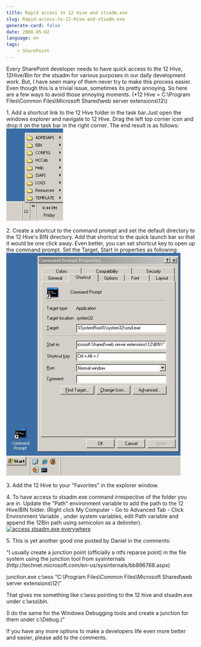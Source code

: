 ```yaml
---
title: Rapid access to 12 Hive and stsadm.exe
slug: Rapid-access-to-12-Hive-and-stsadm.exe
generate-card: false
date: 2008-05-02
language: en
tags:
    - SharePoint
---
```



Every SharePoint developer needs to have quick access to the 12 Hive, 12Hive/Bin for the stsadm for various purposes in our daily development work. But, I have seen many of them never try to make this process easier. Even though this is a trivial issue, sometimes its pretty annoying. So here are a few ways to avoid those annoying moments. (\*12 Hive = C:\\Program Files\\Common Files\\Microsoft Shared\\web server extensions\\12\\)



1\. Add a shortcut link to the 12 Hive folder in the task bar.Just open the windows explorer and navigate to 12 Hive. Drag the left top corner icon and drop it on the task bar in the right corner. The end result is as follows: ![](./img/2008-05-12hive-taskbar.jpg)



2\. Create a shortcut to the command prompt and set the default directory to the 12 Hive's BIN directory. Add that shortcut to the quick launch bar so that it would be one click away. Even better, you can set shortcut key to open up the command prompt. Set the Target, Start in properties as following: ![Shortcut to 12 Hive/BIN](./img/2008-05-bin-shortcut.jpg)



3\. Add the 12 Hive to your "Favorites" in the explorer window.



4\. To have access to stsadm.exe command irrespective of the folder you are in. Update the "Path" environment variable to add the path to the 12 Hive/BIN folder. (Right click My Computer - Go to Advanced Tab - Click Environment Variable , under system variables, edit Path variable and append the 12Bin path using semicolon as a delimiter). [![access stsadm.exe everywhere](http://sharenotes.files.wordpress.com/2008/05/bin-shortcut-everywhere.jpg)](./img/2008-05-bin-shortcut-everywhere.jpg)



5\. This is yet another good one posted by Daniel in the comments:



"I usually create a junction point (officially a ntfs reparse point) in the file system using the junction tool from sysinternals (http&#x3A;//technet.microsoft.com/en-us/sysinternals/bb896768.aspx)



junction.exe c:\\wss “C:\\Program Files\\Common Files\\Microsoft Shared\\web server extensions\\12\\”



That gives me something like c:\\wss pointing to the 12 hive and stsadm.exe under c:\\wss\\bin.



(I do the same for the Windows Debugging tools and create a junction for them under c:\\Debug.)"



If you have any more options to make a developers life even more better and easier, please add to the comments.